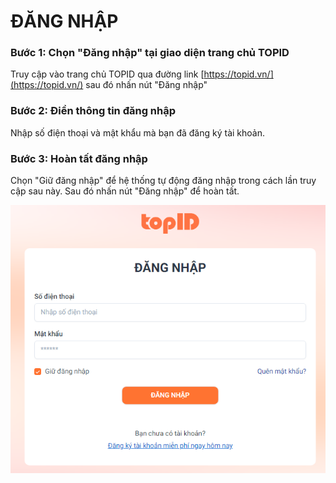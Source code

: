 # ĐĂNG NHẬP

### Bước 1: Chọn "Đăng nhập" tại giao diện trang chủ TOPID

Truy cập vào trang chủ TOPID qua đường link [https://topid.vn/](https://topid.vn/) sau đó nhấn nút "Đăng nhập"

### Bước 2: Điền thông tin đăng nhập

Nhập số điện thoại và mật khẩu mà bạn đã đăng ký tài khoản.

### Bước 3: Hoàn tất đăng nhập

Chọn "Giữ đăng nhập" để hệ thống tự động đăng nhập trong cách lần truy cập sau này. Sau đó nhấn nút "Đăng nhập" để hoàn tất.

![](<.gitbook/assets/image (14).png>)
